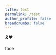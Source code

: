 ```yaml
---
title: test
permalink: /test
author_profile: false
breadcrumbs: false
---
```


🎗️❤

<span class="material-icons">face</span>
